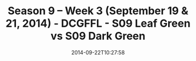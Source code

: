 ---
title: Season 9 – Week 3 (September 19 & 21, 2014) - DCGFFL - S09 Leaf Green vs S09
  Dark Green
teams-score:
- team: _teams/s09-leaf-green.md
  score: 22
- team: _teams/s09-dark-green.md
  score: 20
mvp: 'Leaf: Mike Benjamin / Dark: Andrew Carr'
game-ball: N/A
season: -1
week: 0
date: '2014-09-22T10:27:58'
pageid: 1825-4459-vs-4455
---